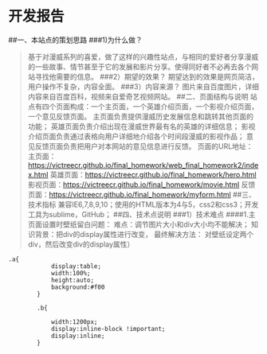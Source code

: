 # 开发报告
##一、本站点的策划思路
###1)为什么做？
>基于对漫威系列的喜爱，做了这样的兴趣性站点，与相同的爱好者分享漫威的一些故事、情节甚至于它的发展和影片分享。使得同好者不必再去各个网站寻找他需要的信息。
###2）期望的效果？
>期望达到的效果是网页简洁，用户操作不复杂，内容全面。
###3）内容来源？
>图片来自百度图片，详细内容来自百度百科，视频来自爱奇艺视频网站。
##二、页面结构与说明
>站点有四个页面构成：一个主页面，一个英雄介绍页面，一个影视介绍页面，一个意见反馈页面。
>主页面负责提供漫威历史发展信息和跳转其他页面的功能；
>英雄页面负责介绍出现在漫威世界最有名的英雄的详细信息；
>影视介绍页面负责通过表格向用户详细地介绍各个时间段漫威的影视作品；
>意见反馈页面负责把用户对本网站的意见信息进行反馈。
>页面的URL地址：
>主页面：https://victreecr.github.io/final_homework/web_final_homework2/index.html
>英雄页面：https://victreecr.github.io/final_homework/hero.html
>影视页面：https://victreecr.github.io/final_homework/movie.html
>反馈页面：https://victreecr.github.io/final_homework/myform.html
##三、技术指标
>兼容IE6,7,8,9,10；使用的HTML版本为4与5，css2和css3；开发工具为sublime，GitHub；
##四、技术点说明
###1）技术难点
####1.主页面设置时壁纸留白问题：
>难点：调节图片大小和div大小均不能解决；
>知识背景：把div的display属性进行改变，
>最终解决方法：
>对壁纸设定两个div，然后改变div的display属性）
```
.a{ 
            display:table;
            width:100%;
            height:auto;
            background:#f00
        }
        
        .b{
            
            width:1200px;
            display:inline-block !important;
            display:inline; 
        }
```
